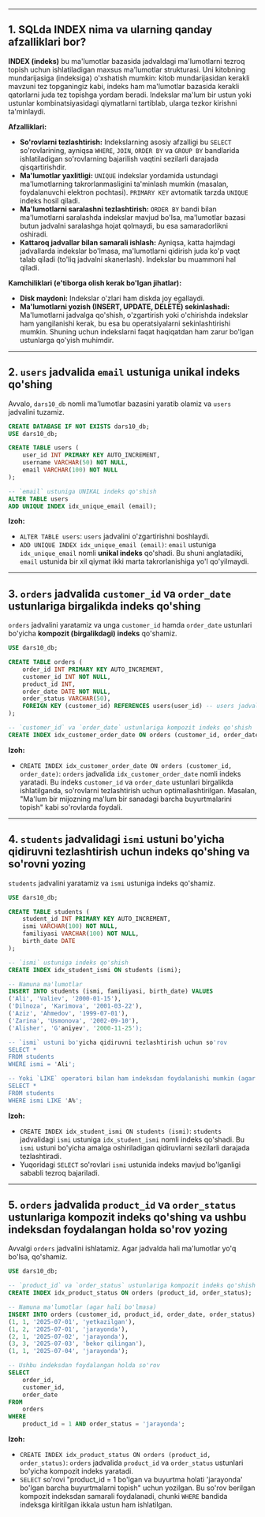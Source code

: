 -----

## 1\. SQLda INDEX nima va ularning qanday afzalliklari bor?

**INDEX (indeks)** bu ma'lumotlar bazasida jadvaldagi ma'lumotlarni tezroq topish uchun ishlatiladigan maxsus ma'lumotlar strukturasi. Uni kitobning mundarijasiga (indeksiga) o'xshatish mumkin: kitob mundarijasidan kerakli mavzuni tez topganingiz kabi, indeks ham ma'lumotlar bazasida kerakli qatorlarni juda tez topishga yordam beradi. Indekslar ma'lum bir ustun yoki ustunlar kombinatsiyasidagi qiymatlarni tartiblab, ularga tezkor kirishni ta'minlaydi.

**Afzalliklari:**

  * **So'rovlarni tezlashtirish:** Indekslarning asosiy afzalligi bu `SELECT` so'rovlarining, ayniqsa `WHERE`, `JOIN`, `ORDER BY` va `GROUP BY` bandlarida ishlatiladigan so'rovlarning bajarilish vaqtini sezilarli darajada qisqartirishdir.
  * **Ma'lumotlar yaxlitligi:** `UNIQUE` indekslar yordamida ustundagi ma'lumotlarning takrorlanmasligini ta'minlash mumkin (masalan, foydalanuvchi elektron pochtasi). `PRIMARY KEY` avtomatik tarzda `UNIQUE` indeks hosil qiladi.
  * **Ma'lumotlarni saralashni tezlashtirish:** `ORDER BY` bandi bilan ma'lumotlarni saralashda indekslar mavjud bo'lsa, ma'lumotlar bazasi butun jadvalni saralashga hojat qolmaydi, bu esa samaradorlikni oshiradi.
  * **Kattaroq jadvallar bilan samarali ishlash:** Ayniqsa, katta hajmdagi jadvallarda indekslar bo'lmasa, ma'lumotlarni qidirish juda ko'p vaqt talab qiladi (to'liq jadvalni skanerlash). Indekslar bu muammoni hal qiladi.

**Kamchiliklari (e'tiborga olish kerak bo'lgan jihatlar):**

  * **Disk maydoni:** Indekslar o'zlari ham diskda joy egallaydi.
  * **Ma'lumotlarni yozish (INSERT, UPDATE, DELETE) sekinlashadi:** Ma'lumotlarni jadvalga qo'shish, o'zgartirish yoki o'chirishda indekslar ham yangilanishi kerak, bu esa bu operatsiyalarni sekinlashtirishi mumkin. Shuning uchun indekslarni faqat haqiqatdan ham zarur bo'lgan ustunlarga qo'yish muhimdir.

-----

## 2\. `users` jadvalida `email` ustuniga unikal indeks qo'shing

Avvalo, `dars10_db` nomli ma'lumotlar bazasini yaratib olamiz va `users` jadvalini tuzamiz.

```sql
CREATE DATABASE IF NOT EXISTS dars10_db;
USE dars10_db;

CREATE TABLE users (
    user_id INT PRIMARY KEY AUTO_INCREMENT,
    username VARCHAR(50) NOT NULL,
    email VARCHAR(100) NOT NULL
);

-- `email` ustuniga UNIKAL indeks qo'shish
ALTER TABLE users
ADD UNIQUE INDEX idx_unique_email (email);
```

**Izoh:**

  * `ALTER TABLE users`: `users` jadvalini o'zgartirishni boshlaydi.
  * `ADD UNIQUE INDEX idx_unique_email (email)`: `email` ustuniga `idx_unique_email` nomli **unikal indeks** qo'shadi. Bu shuni anglatadiki, `email` ustunida bir xil qiymat ikki marta takrorlanishiga yo'l qo'yilmaydi.

-----

## 3\. `orders` jadvalida `customer_id` va `order_date` ustunlariga birgalikda indeks qo'shing

`orders` jadvalini yaratamiz va unga `customer_id` hamda `order_date` ustunlari bo'yicha **kompozit (birgalikdagi) indeks** qo'shamiz.

```sql
USE dars10_db;

CREATE TABLE orders (
    order_id INT PRIMARY KEY AUTO_INCREMENT,
    customer_id INT NOT NULL,
    product_id INT,
    order_date DATE NOT NULL,
    order_status VARCHAR(50),
    FOREIGN KEY (customer_id) REFERENCES users(user_id) -- users jadvali bilan bog'laymiz
);

-- `customer_id` va `order_date` ustunlariga kompozit indeks qo'shish
CREATE INDEX idx_customer_order_date ON orders (customer_id, order_date);
```

**Izoh:**

  * `CREATE INDEX idx_customer_order_date ON orders (customer_id, order_date)`: `orders` jadvalida `idx_customer_order_date` nomli indeks yaratadi. Bu indeks `customer_id` va `order_date` ustunlari birgalikda ishlatilganda, so'rovlarni tezlashtirish uchun optimallashtirilgan. Masalan, "Ma'lum bir mijozning ma'lum bir sanadagi barcha buyurtmalarini topish" kabi so'rovlarda foydali.

-----

## 4\. `students` jadvalidagi `ismi` ustuni bo'yicha qidiruvni tezlashtirish uchun indeks qo'shing va so'rovni yozing

`students` jadvalini yaratamiz va `ismi` ustuniga indeks qo'shamiz.

```sql
USE dars10_db;

CREATE TABLE students (
    student_id INT PRIMARY KEY AUTO_INCREMENT,
    ismi VARCHAR(100) NOT NULL,
    familiyasi VARCHAR(100) NOT NULL,
    birth_date DATE
);

-- `ismi` ustuniga indeks qo'shish
CREATE INDEX idx_student_ismi ON students (ismi);

-- Namuna ma'lumotlar
INSERT INTO students (ismi, familiyasi, birth_date) VALUES
('Ali', 'Valiev', '2000-01-15'),
('Dilnoza', 'Karimova', '2001-03-22'),
('Aziz', 'Ahmedov', '1999-07-01'),
('Zarina', 'Usmonova', '2002-09-10'),
('Alisher', 'G'aniyev', '2000-11-25');

-- `ismi` ustuni bo'yicha qidiruvni tezlashtirish uchun so'rov
SELECT *
FROM students
WHERE ismi = 'Ali';

-- Yoki `LIKE` operatori bilan ham indeksdan foydalanishi mumkin (agar qidiruv shablonning boshidan boshlansa)
SELECT *
FROM students
WHERE ismi LIKE 'A%';
```

**Izoh:**

  * `CREATE INDEX idx_student_ismi ON students (ismi)`: `students` jadvalidagi `ismi` ustuniga `idx_student_ismi` nomli indeks qo'shadi. Bu `ismi` ustuni bo'yicha amalga oshiriladigan qidiruvlarni sezilarli darajada tezlashtiradi.
  * Yuqoridagi `SELECT` so'rovlari `ismi` ustunida indeks mavjud bo'lganligi sababli tezroq bajariladi.

-----

## 5\. `orders` jadvalida `product_id` va `order_status` ustunlariga kompozit indeks qo'shing va ushbu indeksdan foydalangan holda so'rov yozing

Avvalgi `orders` jadvalini ishlatamiz. Agar jadvalda hali ma'lumotlar yo'q bo'lsa, qo'shamiz.

```sql
USE dars10_db;

-- `product_id` va `order_status` ustunlariga kompozit indeks qo'shish
CREATE INDEX idx_product_status ON orders (product_id, order_status);

-- Namuna ma'lumotlar (agar hali bo'lmasa)
INSERT INTO orders (customer_id, product_id, order_date, order_status) VALUES
(1, 1, '2025-07-01', 'yetkazilgan'),
(1, 2, '2025-07-01', 'jarayonda'),
(2, 1, '2025-07-02', 'jarayonda'),
(3, 3, '2025-07-03', 'bekor qilingan'),
(1, 1, '2025-07-04', 'jarayonda');

-- Ushbu indeksdan foydalangan holda so'rov
SELECT
    order_id,
    customer_id,
    order_date
FROM
    orders
WHERE
    product_id = 1 AND order_status = 'jarayonda';
```

**Izoh:**

  * `CREATE INDEX idx_product_status ON orders (product_id, order_status)`: `orders` jadvalida `product_id` va `order_status` ustunlari bo'yicha kompozit indeks yaratadi.
  * `SELECT` so'rovi "product\_id = 1 bo'lgan va buyurtma holati 'jarayonda' bo'lgan barcha buyurtmalarni topish" uchun yozilgan. Bu so'rov berilgan kompozit indeksdan samarali foydalanadi, chunki `WHERE` bandida indeksga kiritilgan ikkala ustun ham ishlatilgan.